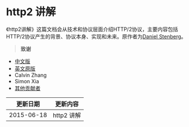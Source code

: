 # http2 讲解

《http2讲解》这篇文档会从技术和协议层面介绍HTTP/2协议，主要内容包括HTTP/2协议产生的背景、协议本身、实现和未来。原作者为[Daniel Stenberg](http://daniel.haxx.se/)。


> **致谢**  
>
- [中文版](https://github.com/ye11ow/http2-explained-chinese)
- [英文原版](http://daniel.haxx.se/http2/)
- Calvin Zhang
- Simon Xia
- [其他贡献者](https://github.com/ye11ow/http2-explained-chinese/graphs/contributors)


|更新日期    |更新内容
|----------|--------------------
|2015-06-18|http2 讲解